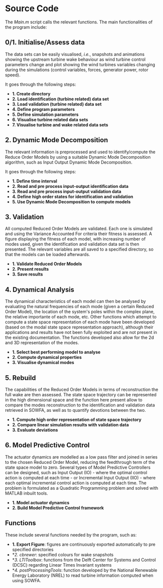 # Source Code

The *Main.m* script calls the relevant functions. 
The main functionalities of the program include:

## 0/1. Initialise/Assess data
The data sets can be easily visualised, *i.e*., snapshots and animations showing the upstream turbine wake behaviour as wind turbine control parameters change and plot showing the wind turbines variables changing during the simulations (control variables, forces, generator power, rotor speed). 

It goes through the following steps:
* **1. Create directory**
* **2. Load identification (turbine related) data set**
* **3. Load validation (turbine related) data set**
* **4. Define program parameters**
* **5. Define simulation parameters**
* **6. Visualise turbine related data sets**
* **7. Visualise turbine and wake related data sets**

## 2. Dynamic Mode Decomposition
The relevant information is preprocessed and used to identify/compute the Reduce Order Models by using a suitable Dynamic Mode Decomposition algorithm, such as Input Output Dynamic Mode Decomposition.

It goes through the following steps:
* **1. Define time interval**
* **2. Read and pre process input-output identification data**
* **3. Read and pre process input-output validation data**
* **4. Define high order states for identification and validation**
* **5. Use Dynamic Mode Decomposition to compute models**

## 3. Validation
All computed Reduced Order Models are validated. Each one is simulated and using the Variance Accounted For criteria their fitness is assessed. A figure displaying the fitness of each model, with increasing number of modes used, given the identification and validation data set is then presented. The relevant variables are all saved to a specified directory, so that the models can be loaded afterwards.

* **1. Validate Reduced Order Models**
* **2. Present results**
* **3. Save results**

## 4. Dynamical Analysis
The dynamical characteristics of each model can then be analysed by evaluating the natural frequencies of each mode (given a certain Reduced Order Model), the location of the system's poles within the complex plane, the relative importante of each mode, etc. Other functions which attempt to compute a state space representation of each mode have been developed (based on the modal state space representation approach), although their applications and results have not been fully exploited and are not present in the existing documentation. The functions developed also allow for the 2d and 3D representation of the modes.

* **1. Select best performing model to analyse**
* **2. Compute dynamical properties**
* **3. Visualise dynamical modes**

## 5. Rebuild
The capabilities of the Reduced Order Models in terms of reconstruction the full wake are then assessed. The state space trajectory can be represented in the high dimensional space  and the function here present allow to compare the modes reconstruction to the identification and validation data retrieved in SOWFA, as well as to quantify devotions between the two.

* **1. Compute high order representation of state space trajectory**
* **2. Compare linear simulation results with validation data**
* **3. Evaluate deviations**

## 6. Model Predictive Control
The actuator dynamics are modelled as a low pass filter and joined in series to the chosen  Reduced Order Model, reducing the feedthrough term of the state space model to zero. Several types of Model Predictive Controllers can be designed, such as Input Output (IO) - where the optimal control action is computed at each time - or Incremental Input Output (IIO) - where each optimal incremental control action is computed at each time. The problem is formulated as a Quadratic Programming problem and solved with MATLAB inbuilt tools.

* **1. Model actuator dynamics**
* **2. Build Model Predictive Control framework**

## Functions
These include several functions needed by the program, such as:
* **1. Export Figure**: figures are continuously exported automatically to pre specified directories
* **2. cbrewer*: specified colours for wake snapshots
* **3. LTIToolbox*: functions from the Delft Center for Systems and Control (DCSC) regarding Linear Times Invariant systems
* **4. postProcessingTools*: function developed by the National Renewable Energy Laboratory (NREL) to read turbine information computed when using SOWFA.
